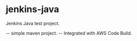# jenkins-java
Jenkins Java test project.

 -- simple maven project. 
 -- Integrated with AWS Code Build. 
